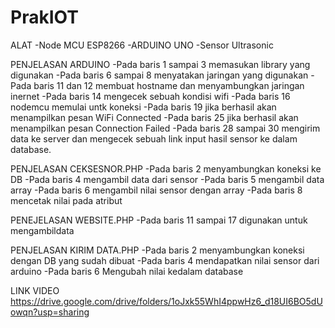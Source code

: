 # PrakIOT
ALAT
-Node MCU ESP8266
-ARDUINO UNO
-Sensor Ultrasonic

PENJELASAN ARDUINO
-Pada baris 1 sampai 3 memasukan library yang digunakan
-Pada baris 6 sampai 8 menyatakan jaringan yang digunakan
-Pada baris 11 dan 12 membuat hostname dan menyambungkan jaringan inernet
-Pada baris 14 mengecek sebuah kondisi wifi
-Pada baris 16 nodemcu memulai untk koneksi
-Pada baris 19 jika berhasil akan menampilkan pesan WiFi Connected
-Pada baris 25  jika berhasil akan menampilkan pesan Connection Failed
-Pada baris 28 sampai 30 mengirim data ke server dan mengecek sebuah link input hasil sensor ke dalam database.

PENJELASAN CEKSESNOR.PHP
-Pada baris 2  menyambungkan koneksi ke DB
-Pada baris 4  mengambil data dari sensor
-Pada baris 5  mengambil data array
-Pada baris 6  mengambil nilai sensor dengan array
-Pada baris 8  mencetak nilai pada atribut

PENEJELASAN WEBSITE.PHP
-Pada baris 11 sampai 17 digunakan untuk mengambildata

PENJELASAN KIRIM DATA.PHP
-Pada baris 2 menyambungkan koneksi dengan DB yang sudah dibuat
-Pada baris 4  mendapatkan nilai sensor dari arduino
-Pada baris 6 Mengubah nilai kedalam database

LINK VIDEO
https://drive.google.com/drive/folders/1oJxk55WhI4ppwHz6_d18UI6BO5dUowqn?usp=sharing
